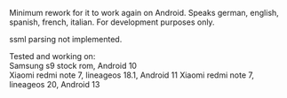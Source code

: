 Minimum rework for it to work again on Android. Speaks german, english, spanish, french, italian. For development purposes only.

ssml parsing not implemented.

Tested and working on:\
Samsung s9 stock rom, Android 10\
Xiaomi redmi note 7, lineageos 18.1, Android 11
Xiaomi redmi note 7, lineageos 20, Android 13
